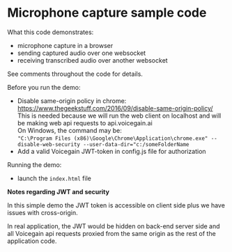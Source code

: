 # Microphone capture sample code #

What this code demonstrates:
* microphone capture in a browser
* sending captured audio over one websocket
* receiving transcribed audio over another websocket

See comments throughout the code for details.

Before you run the demo:
* Disable same-origin policy in chrome: https://www.thegeekstuff.com/2016/09/disable-same-origin-policy/ </br>
This is needed because we will run the web client on localhost and will be making web api requests to api.voicegain.ai</br>
On Windows, the command may be:</br>
`"C:\Program Files (x86)\Google\Chrome\Application\chrome.exe" --disable-web-security --user-data-dir="c:/someFolderName`
* Add a valid Voicegain JWT-token in config.js file for authorization

Running the demo:
* launch the `index.html` file

**Notes regarding JWT and security**

In this simple demo the JWT token is accessible on client side plus we have issues with cross-origin.

In real application, the JWT would be hidden on back-end server side and all Voicegain api requests proxied from the same origin as the rest of the application code.